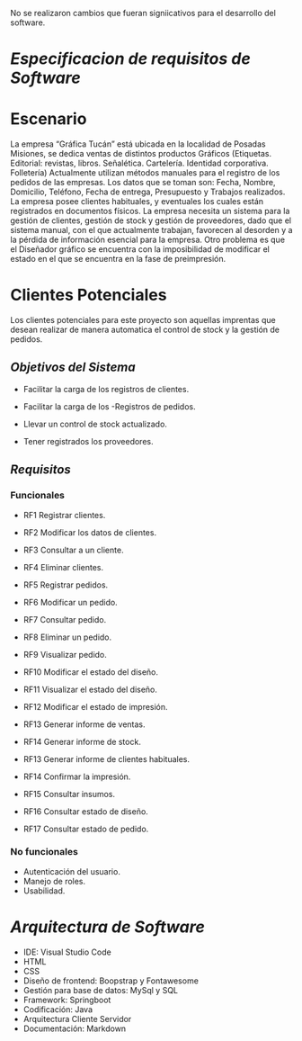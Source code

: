 No se realizaron cambios que fueran signiicativos para el desarrollo del software.
# *_Especificacion de requisitos de Software_*
# Escenario
La empresa “Gráfica Tucán” está ubicada en la localidad de Posadas Misiones, se dedica ventas de distintos productos Gráficos (Etiquetas. Editorial: revistas, libros. Señalética. Cartelería. Identidad corporativa. Folletería)
Actualmente utilizan métodos manuales para el registro de los pedidos de las empresas. Los datos que se toman son: Fecha, Nombre, Domicilio, Teléfono, Fecha de entrega, Presupuesto y Trabajos realizados. La empresa posee clientes habituales, y eventuales los cuales están registrados en documentos físicos.
La empresa necesita un sistema para la gestión de clientes, gestión de stock y gestión de proveedores, dado que el sistema manual, con el que actualmente trabajan, favorecen al desorden y a la pérdida de información esencial para la empresa.
Otro problema es que el Diseñador gráfico se encuentra con la imposibilidad de modificar el estado en el que se encuentra en la fase de preimpresión.
# Clientes Potenciales
Los clientes potenciales para este proyecto son aquellas imprentas que desean realizar de manera automatica el control de stock  y la gestión de pedidos. 

## _Objetivos del Sistema_
- Facilitar la carga de los registros de clientes.

- Facilitar la carga de los -Registros de pedidos.

- Llevar un control de stock actualizado. 

- Tener registrados los proveedores.

## _Requisitos_ 
### Funcionales
- RF1		Registrar clientes.

- RF2		Modificar los datos de clientes.

- RF3		Consultar a un cliente.

- RF4		Eliminar clientes.

- RF5		Registrar pedidos.

- RF6		Modificar un pedido.

- RF7		Consultar pedido.

- RF8		Eliminar un pedido.

- RF9 	Visualizar pedido.

- RF10	Modificar el estado del diseño.

- RF11 	Visualizar el estado del diseño.

- RF12 	Modificar el estado de impresión.

- RF13 	Generar informe de ventas.

- RF14 	Generar informe de stock.

- RF13 	Generar informe de clientes habituales.

- RF14 	Confirmar la impresión.

- RF15 	Consultar insumos.

- RF16 	Consultar estado de diseño.

- RF17 	Consultar estado de pedido.

### No funcionales
- Autenticación del usuario.
- Manejo de roles.
- Usabilidad.


# *Arquitectura de Software*
 - IDE: Visual Studio Code 
 - HTML
 - CSS
 - Diseño de frontend: Boopstrap y Fontawesome
 - Gestión para base de datos: MySql y SQL
 - Framework: Springboot
 - Codificación: Java
 - Arquitectura Cliente Servidor
 - Documentación: Markdown
